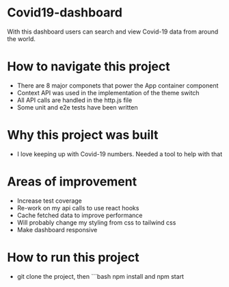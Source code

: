 # Covid19-dashboard
With this dashboard users can search and view Covid-19 data from around the world.
# How to navigate this project

- There are 8 major componets that power the App container component
- Context API was used in the implementation of the theme switch
- All API calls are handled in the http.js file
- Some unit and e2e tests have been written

# Why this project was built
- I love keeping up with Covid-19 numbers. Needed a tool to help with that

# Areas of improvement
- Increase test coverage
- Re-work on my api calls to use react hooks
- Cache fetched data to improve performance
- Will probably change my styling from css to tailwind css
- Make dashboard responsive

# How to run this project
- git clone the project, then ```bash
npm install and npm start 
```